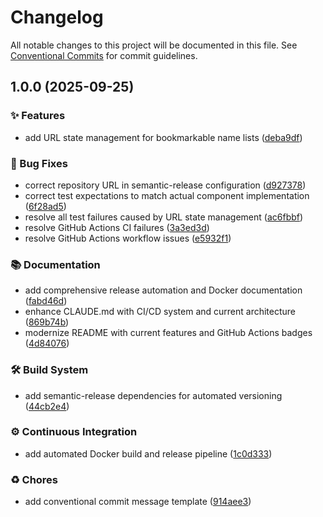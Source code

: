 # Changelog

All notable changes to this project will be documented in this file. See [Conventional Commits](https://conventionalcommits.org) for commit guidelines.

## 1.0.0 (2025-09-25)


### ✨ Features

* add URL state management for bookmarkable name lists ([deba9df](https://github.com/dprevite/name-picker/commit/deba9df538bdfc8ddb2373ab751dc610046aba23))


### 🐛 Bug Fixes

* correct repository URL in semantic-release configuration ([d927378](https://github.com/dprevite/name-picker/commit/d9273785921362cf928eaf29378ba5cfc23eca36))
* correct test expectations to match actual component implementation ([6f28ad5](https://github.com/dprevite/name-picker/commit/6f28ad580b32ea27b201c20681eed69cda65a4cd))
* resolve all test failures caused by URL state management ([ac6fbbf](https://github.com/dprevite/name-picker/commit/ac6fbbfd0424c316e0a0b5de5eb2e2caeb20e9de))
* resolve GitHub Actions CI failures ([3a3ed3d](https://github.com/dprevite/name-picker/commit/3a3ed3d14fc49a0ae41ff6ec18e7c84639ba848a))
* resolve GitHub Actions workflow issues ([e5932f1](https://github.com/dprevite/name-picker/commit/e5932f1c6e5392a80542cbd003111767695c5a29))


### 📚 Documentation

* add comprehensive release automation and Docker documentation ([fabd46d](https://github.com/dprevite/name-picker/commit/fabd46dd4248f33b15e71bb9c16382180d4a8149))
* enhance CLAUDE.md with CI/CD system and current architecture ([869b74b](https://github.com/dprevite/name-picker/commit/869b74b9029ac6500be6004250426d6e0448dbfc))
* modernize README with current features and GitHub Actions badges ([4d84076](https://github.com/dprevite/name-picker/commit/4d840769150e36174105b7cc1685d006834ffa12))


### 🛠 Build System

* add semantic-release dependencies for automated versioning ([44cb2e4](https://github.com/dprevite/name-picker/commit/44cb2e49847db6a5318fae9312c99f69032761a2))


### ⚙️ Continuous Integration

* add automated Docker build and release pipeline ([1c0d333](https://github.com/dprevite/name-picker/commit/1c0d3335e395f72ad80a1090056f947d0d8bb0b5))


### ♻️ Chores

* add conventional commit message template ([914aee3](https://github.com/dprevite/name-picker/commit/914aee3517fe388d35c2b67ae70a4bd8ae2f0534))
